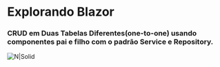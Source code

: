 # Explorando Blazor

### CRUD em Duas Tabelas Diferentes(one-to-one) usando componentes pai e filho com o padrão Service e Repository.

![N|Solid](https://i.postimg.cc/3NpcS9WP/image.png)